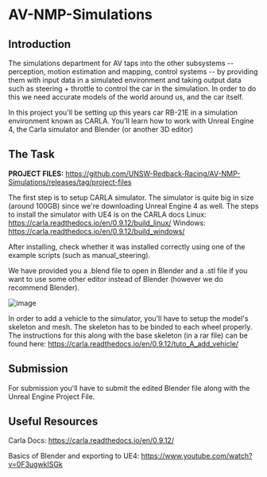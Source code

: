 # AV-NMP-Simulations

## Introduction
The simulations department for AV taps into the other subsystems -- perception, motion estimation and mapping, control systems -- by providing them with input data in a simulated environment and taking output data such as steering + throttle to control the car in the simulation. In order to do this we need accurate models of the world around us, and the car itself.

In this project you'll be setting up this years car RB-21E in a simulation environment known as CARLA. You'll learn how to work with Unreal Engine 4, the Carla simulator and Blender (or another 3D editor)

## The Task
**PROJECT FILES:** https://github.com/UNSW-Redback-Racing/AV-NMP-Simulations/releases/tag/project-files

The first step is to setup CARLA simulator. The simulator is quite big in size (around 100GB) since we're downloading Unreal Engine 4 as well. The steps to install the simulator with UE4 is on the CARLA docs
Linux: https://carla.readthedocs.io/en/0.9.12/build_linux/
Windows: https://carla.readthedocs.io/en/0.9.12/build_windows/

After installing, check whether it was installed correctly using one of the example scripts (such as manual_steering). 

We have provided you a .blend file to open in Blender and a .stl file if you want to use some other editor instead of Blender (however we do recommend Blender).

![image](https://user-images.githubusercontent.com/29827456/135519224-f6b87991-9567-4039-b218-d686c49ecabc.png)

In order to add a vehicle to the simulator, you'll have to setup the model's skeleton and mesh. The skeleton has to be binded to each wheel properly.
The instructions for this along with the base skeleton (in a rar file) can be found here:
https://carla.readthedocs.io/en/0.9.12/tuto_A_add_vehicle/


## Submission
For submission you'll have to submit the edited Blender file along with the Unreal Engine Project File. 

## Useful Resources
Carla Docs: https://carla.readthedocs.io/en/0.9.12/

Basics of Blender and exporting to UE4: https://www.youtube.com/watch?v=0F3ugwkISGk
